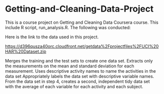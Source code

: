 # Getting-and-Cleaning-Data-Project

This is a course project on Getting and Cleaning Data Coursera course.
This include R script, run_analysis.R. The following was conducted:

Here is the link to the data used in this project.

https://d396qusza40orc.cloudfront.net/getdata%2Fprojectfiles%2FUCI%20HAR%20Dataset.zip

Merges the training and the test sets to create one data set.
Extracts only the measurements on the mean and standard deviation for each measurement.
Uses descriptive activity names to name the activities in the data set
Appropriately labels the data set with descriptive variable names.
From the data set in step 4, creates a second, independent tidy data set with the average of each variable for each activity and each subject.
